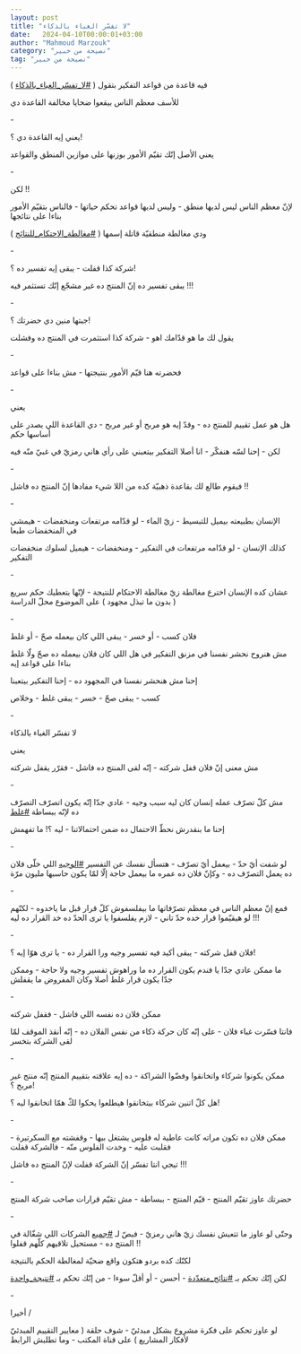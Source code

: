 ```yaml
---
layout: post
title: "لا تفسّر الغباء بالذكاء"
date:   2024-04-10T00:00:01+03:00
author: "Mahmoud Marzouk"
category: "نصيحة من خبير"
tag: "نصيحة من خبير"
---
```



فيه قاعدة من قواعد التفكير بتقول (
[<u>\#لا\_تفسّر\_الغباء\_بالذكاء</u>](https://www.facebook.com/hashtag/%D9%84%D8%A7_%D8%AA%D9%81%D8%B3%D9%91%D8%B1_%D8%A7%D9%84%D8%BA%D8%A8%D8%A7%D8%A1_%D8%A8%D8%A7%D9%84%D8%B0%D9%83%D8%A7%D8%A1?__eep__=6&__cft__%5b0%5d=AZWrQzJksc39wnA6JG_cmFJC-LkN2uFE5oiUtTRhaZDBDWXMcNX4MrHe7zZrOIaRwimDXvbAHzabazHE_ZSPiI6-nCavGKsXny6XLrpx_Sbv00tBDFoojBFrm-rbmkcegxDgpL3-N5JazB1GDYz4z1-ZPneOVEMgB30OTXZ1hsFaqg&__tn__=*NK-R)
)

للأسف معظم الناس بيقعوا ضحايا مخالفة القاعدة دي

\-

يعني إيه القاعدة دي ؟!

يعني الأصل إنّك تقيّم الأمور بوزنها على موازين المنطق
والقواعد

\-

لكن !!

لإنّ معظم الناس ليس لديها منطق - وليس لديها قواعد تحكم
حياتها - فالناس بتقيّم الأمور بناءا على نتائجها

ودي مغالطة منطقيّة قاتلة إسمها (
[<u>\#مغالطة\_الاحتكام\_للنتائج</u>](https://www.facebook.com/hashtag/%D9%85%D8%BA%D8%A7%D9%84%D8%B7%D8%A9_%D8%A7%D9%84%D8%A7%D8%AD%D8%AA%D9%83%D8%A7%D9%85_%D9%84%D9%84%D9%86%D8%AA%D8%A7%D8%A6%D8%AC?__eep__=6&__cft__%5b0%5d=AZWrQzJksc39wnA6JG_cmFJC-LkN2uFE5oiUtTRhaZDBDWXMcNX4MrHe7zZrOIaRwimDXvbAHzabazHE_ZSPiI6-nCavGKsXny6XLrpx_Sbv00tBDFoojBFrm-rbmkcegxDgpL3-N5JazB1GDYz4z1-ZPneOVEMgB30OTXZ1hsFaqg&__tn__=*NK-R)
)

\-

شركة كذا قفلت - يبقى إيه تفسير ده ؟!

يبقى تفسير ده إنّ المنتج ده غير مشجّع إنّك تستثمر
فيه !!!

\-

جبتها منين دي حضرتك ؟!

يقول لك ما هو قدّامك اهو - شركة كذا استثمرت في المنتج ده
وفشلت

\-

فحضرته هنا قيّم الأمور بنتيجتها - مش بناءا على
قواعد

\-

يعني

هل هو عمل تقييم للمنتج ده - وقدّ إيه هو مربح أو غير
مربح - دي القاعدة اللي يصدر على أساسها حكم

لكن - إحنا لسّه هنفكّر - انا أصلا التفكير بيتعبني على رأي
هاني رمزيّ في غبيّ منّه فيه

\-

فيقوم طالع لك بقاعدة ذهبيّة كده من اللا شيء مفادها إنّ
المنتج ده فاشل !!

\-

الإنسان بطبيعته بيميل للتبسيط - زيّ الماء - لو قدّامه
مرتفعات ومنخفضات - هيمشي في المنخفضات طبعا

كذلك الإنسان - لو قدّامه مرتفعات في التفكير - ومنخفضات -
هيميل لسلوك منخفضات التفكير

\-

عشان كده الإنسان اخترع مغالطة زيّ مغالطة الاحتكام
للنتيجة - لإنّها بتعطيك حكم سريع ( بدون ما تبذل مجهود ) على الموضوع محلّ
الدراسة

\-

فلان كسب - أو خسر - يبقى اللي كان بيعمله صحّ - أو
غلط

مش هنروح نحشر نفسنا في مزنق التفكير في هل اللي كان فلان
بيعمله ده صحّ ولّا غلط بناءا على قواعد إيه

إحنا مش هنحشر نفسنا في المجهود ده - إحنا التفكير
بيتعبنا

كسب - يبقى صحّ - خسر - يبقى غلط - وخلاص

\-

لا تفسّر الغباء بالذكاء

يعني

مش معنى إنّ فلان قفل شركته - إنّه لقى المنتج ده فاشل -
فقرّر يقفل شركته

\-

مش كلّ تصرّف عمله إنسان كان ليه سبب وجيه - عادي جدّا إنّه
يكون اتصرّف التصرّف ده لإنّه ببساطة
[<u>\#غلط</u>](https://www.facebook.com/hashtag/%D8%BA%D9%84%D8%B7?__eep__=6&__cft__%5b0%5d=AZWrQzJksc39wnA6JG_cmFJC-LkN2uFE5oiUtTRhaZDBDWXMcNX4MrHe7zZrOIaRwimDXvbAHzabazHE_ZSPiI6-nCavGKsXny6XLrpx_Sbv00tBDFoojBFrm-rbmkcegxDgpL3-N5JazB1GDYz4z1-ZPneOVEMgB30OTXZ1hsFaqg&__tn__=*NK-R)

إحنا ما بنقدرش نحطّ الاحتمال ده ضمن احتمالاتنا - ليه ؟!
ما تفهمش

\-

لو شفت أيّ حدّ - بيعمل أيّ تصرّف - هتسأل نفسك عن
التفسير
[<u>\#الوجيه</u>](https://www.facebook.com/hashtag/%D8%A7%D9%84%D9%88%D8%AC%D9%8A%D9%87?__eep__=6&__cft__%5b0%5d=AZWrQzJksc39wnA6JG_cmFJC-LkN2uFE5oiUtTRhaZDBDWXMcNX4MrHe7zZrOIaRwimDXvbAHzabazHE_ZSPiI6-nCavGKsXny6XLrpx_Sbv00tBDFoojBFrm-rbmkcegxDgpL3-N5JazB1GDYz4z1-ZPneOVEMgB30OTXZ1hsFaqg&__tn__=*NK-R)
اللي خلّى فلان ده يعمل التصرّف ده - وكإنّ فلان ده عمره ما
بيعمل حاجة إلّا لمّا يكون حاسبها مليون مرّة

\-

فمع إنّ معظم الناس في معظم تصرّفاتها ما بيفلسفوش كلّ قرار
قبل ما ياخدوه - لكنّهم لو هيقيّموا قرار خده حدّ تاني - لازم يفلسفوا يا ترى
الحدّ ده خد القرار ده ليه !!!

\-

فلان قفل شركته - يبقى أكيد فيه تفسير وجيه ورا القرار
ده - يا ترى هوّا إيه ؟!

ما ممكن عادي جدّا يا فندم يكون القرار ده ما وراهوش تفسير
وجيه ولا حاجة - وممكن جدّا يكون قرار غلط أصلا وكان المفروض ما
يقفلش

\-

ممكن فلان ده نفسه اللي فاشل - فقفل شركته

فانتا فسّرت غباء فلان - على إنّه كان حركة ذكاء من نفس
الفلان ده - إنّه أنقذ الموقف لمّا لقى الشركة بتخسر

\-

ممكن يكونوا شركاء واتخانقوا وفضّوا الشراكة - ده إيه
علاقته بتقييم المنتج إنّه منتج غير مربح ؟!

هل كلّ اتنين شركاء بيتخانقوا هيطلعوا يحكوا لكّ همّا
اتخانقوا ليه ؟!

\-

ممكن فلان ده تكون مراته كانت عاطية له فلوس يشتغل بيها -
وقفشته مع السكرتيرة - فقلبت عليه - وخدت الفلوس منّه - فالشركة قفلت

تيجي انتا تفسّر إنّ الشركة قفلت لإنّ المنتج ده فاشل
!!!

\-

حضرتك عاوز تقيّم المنتج - قيّم المنتج - ببساطة - مش تقيّم
قرارات صاحب شركة المنتج

\-

وحتّى لو عاوز ما تتعبش نفسك زيّ هاني رمزيّ - فبصّ لـ
[<u>\#جميع</u>](https://www.facebook.com/hashtag/%D8%AC%D9%85%D9%8A%D8%B9?__eep__=6&__cft__%5b0%5d=AZWrQzJksc39wnA6JG_cmFJC-LkN2uFE5oiUtTRhaZDBDWXMcNX4MrHe7zZrOIaRwimDXvbAHzabazHE_ZSPiI6-nCavGKsXny6XLrpx_Sbv00tBDFoojBFrm-rbmkcegxDgpL3-N5JazB1GDYz4z1-ZPneOVEMgB30OTXZ1hsFaqg&__tn__=*NK-R)
الشركات اللي شغّالة في المنتج ده - مستحيل تلاقيهم كلّهم
قفلوا !!

لكنّك كده بردو هتكون واقع ضحيّة لمغالطة الحكم
بالنتيجة

لكن إنّك تحكم بـ
[<u>\#نتائج\_متعدّدة</u>](https://www.facebook.com/hashtag/%D9%86%D8%AA%D8%A7%D8%A6%D8%AC_%D9%85%D8%AA%D8%B9%D8%AF%D9%91%D8%AF%D8%A9?__eep__=6&__cft__%5b0%5d=AZWrQzJksc39wnA6JG_cmFJC-LkN2uFE5oiUtTRhaZDBDWXMcNX4MrHe7zZrOIaRwimDXvbAHzabazHE_ZSPiI6-nCavGKsXny6XLrpx_Sbv00tBDFoojBFrm-rbmkcegxDgpL3-N5JazB1GDYz4z1-ZPneOVEMgB30OTXZ1hsFaqg&__tn__=*NK-R) -
أحسن - أو أقلّ سوءا - من إنّك تحكم بـ
[<u>\#نتيجة\_واحدة</u>](https://www.facebook.com/hashtag/%D9%86%D8%AA%D9%8A%D8%AC%D8%A9_%D9%88%D8%A7%D8%AD%D8%AF%D8%A9?__eep__=6&__cft__%5b0%5d=AZWrQzJksc39wnA6JG_cmFJC-LkN2uFE5oiUtTRhaZDBDWXMcNX4MrHe7zZrOIaRwimDXvbAHzabazHE_ZSPiI6-nCavGKsXny6XLrpx_Sbv00tBDFoojBFrm-rbmkcegxDgpL3-N5JazB1GDYz4z1-ZPneOVEMgB30OTXZ1hsFaqg&__tn__=*NK-R)

\-

أخيرا /

لو عاوز تحكم على فكرة مشروع بشكل مبدئيّ - شوف حلقة (
معايير التقييم المبدئيّ لأفكار المشاريع ) على قناة المكتب - وما تطلبش
الرابط
